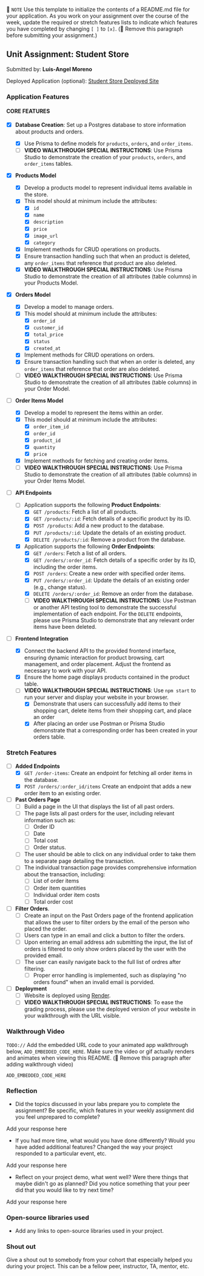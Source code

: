 📝 `NOTE` Use this template to initialize the contents of a README.md file for your application. As you work on your assignment over the course of the week, update the required or stretch features lists to indicate which features you have completed by changing `[ ]` to `[x]`. (🚫 Remove this paragraph before submitting your assignment.)

## Unit Assignment: Student Store

Submitted by: **Luis-Angel Moreno**

Deployed Application (optional): [Student Store Deployed Site](ADD_LINK_HERE)

### Application Features

#### CORE FEATURES

- [x] **Database Creation**: Set up a Postgres database to store information about products and orders.
  - [x] Use Prisma to define models for `products`, `orders`, and `order_items`.
  - [ ] **VIDEO WALKTHROUGH SPECIAL INSTRUCTIONS**: Use Prisma Studio to demonstrate the creation of your `products`, `orders`, and `order_items` tables.
- [x] **Products Model**
  - [x] Develop a products model to represent individual items available in the store.
  - [x] This model should at minimum include the attributes:
    - [x] `id`
    - [x] `name`
    - [x] `description`
    - [x] `price`
    - [x] `image_url`
    - [x] `category`
  - [x] Implement methods for CRUD operations on products.
  - [x] Ensure transaction handling such that when an product is deleted, any `order_items` that reference that product are also deleted.
  - [x] **VIDEO WALKTHROUGH SPECIAL INSTRUCTIONS**: Use Prisma Studio to demonstrate the creation of all attributes (table columns) in your Products Model.
- [x] **Orders Model**

  - [x] Develop a model to manage orders.
  - [x] This model should at minimum include the attributes:
    - [x] `order_id`
    - [x] `customer_id`
    - [x] `total_price`
    - [x] `status`
    - [x] `created_at`
  - [x] Implement methods for CRUD operations on orders.
  - [x] Ensure transaction handling such that when an order is deleted, any `order_items` that reference that order are also deleted.
  - [ ] **VIDEO WALKTHROUGH SPECIAL INSTRUCTIONS**: Use Prisma Studio to demonstrate the creation of all attributes (table columns) in your Order Model.

- [ ] **Order Items Model**
  - [x] Develop a model to represent the items within an order.
  - [x] This model should at minimum include the attributes:
    - [x]  `order_item_id`
    - [x] `order_id`
    - [x] `product_id`
    - [x] `quantity`
    - [x] `price`
  - [x] Implement methods for fetching and creating order items.
  - [ ] **VIDEO WALKTHROUGH SPECIAL INSTRUCTIONS**: Use Prisma Studio to demonstrate the creation of all attributes (table columns) in your Order Items Model.
- [ ] **API Endpoints**
  - [ ] Application supports the following **Product Endpoints**:
    - [x] `GET /products`: Fetch a list of all products.
    - [x] `GET /products/:id`: Fetch details of a specific product by its ID.
    - [x] `POST /products`: Add a new product to the database.
    - [x] `PUT /products/:id`: Update the details of an existing product.
    - [x] `DELETE /products/:id`: Remove a product from the database.
  - [x] Application supports the following **Order Endpoints**:
    - [x] `GET /orders`: Fetch a list of all orders.
    - [x] `GET /orders/:order_id`: Fetch details of a specific order by its ID, including the order items.
    - [x] `POST /orders`: Create a new order with specified order items.
    - [x] `PUT /orders/:order_id`: Update the details of an existing order (e.g., change status).
    - [x] `DELETE /orders/:order_id`: Remove an order from the database.
    - [ ] **VIDEO WALKTHROUGH SPECIAL INSTRUCTIONS**: Use Postman or another API testing tool to demonstrate the successful implementation of each endpoint. For the `DELETE` endpoints, please use Prisma Studio to demonstrate that any relevant order items have been deleted.
- [ ] **Frontend Integration**
  - [x] Connect the backend API to the provided frontend interface, ensuring dynamic interaction for product browsing, cart management, and order placement. Adjust the frontend as necessary to work with your API.
  - [x] Ensure the home page displays products contained in the product table.
  - [ ] **VIDEO WALKTHROUGH SPECIAL INSTRUCTIONS**: Use `npm start` to run your server and display your website in your browser.
    - [x] Demonstrate that users can successfully add items to their shopping cart, delete items from their shopping cart, and place an order
    - [x] After placing an order use Postman or Prisma Studio demonstrate that a corresponding order has been created in your orders table.

### Stretch Features

- [ ] **Added Endpoints**
  - [x] `GET /order-items`: Create an endpoint for fetching all order items in the database.
  - [x] `POST /orders/:order_id/items` Create an endpoint that adds a new order item to an existing order.
- [ ] **Past Orders Page**
  - [ ] Build a page in the UI that displays the list of all past orders.
  - [ ] The page lists all past orders for the user, including relevant information such as:
    - [ ] Order ID
    - [ ] Date
    - [ ] Total cost
    - [ ] Order status.
  - [ ] The user should be able to click on any individual order to take them to a separate page detailing the transaction.
  - [ ] The individual transaction page provides comprehensive information about the transaction, including:
    - [ ] List of order items
    - [ ] Order item quantities
    - [ ] Individual order item costs
    - [ ] Total order cost
- [ ] **Filter Orders**.
  - [ ] Create an input on the Past Orders page of the frontend application that allows the user to filter orders by the email of the person who placed the order.
  - [ ] Users can type in an email and click a button to filter the orders.
  - [ ] Upon entering an email address adn submitting the input, the list of orders is filtered to only show orders placed by the user with the provided email.
  - [ ] The user can easily navigate back to the full list of ordres after filtering.
    - [ ] Proper error handling is implemented, such as displaying "no orders found" when an invalid email is porvided.
- [ ] **Deployment**
  - [ ] Website is deployed using [Render](https://courses.codepath.org/snippets/site/render_deployment_guide).
  - [ ] **VIDEO WALKTHROUGH SPECIAL INSTRUCTIONS**: To ease the grading process, please use the deployed version of your website in your walkthrough with the URL visible.

### Walkthrough Video

`TODO://` Add the embedded URL code to your animated app walkthrough below, `ADD_EMBEDDED_CODE_HERE`. Make sure the video or gif actually renders and animates when viewing this README. (🚫 Remove this paragraph after adding walkthrough video)

`ADD_EMBEDDED_CODE_HERE`

### Reflection

- Did the topics discussed in your labs prepare you to complete the assignment? Be specific, which features in your weekly assignment did you feel unprepared to complete?

Add your response here

- If you had more time, what would you have done differently? Would you have added additional features? Changed the way your project responded to a particular event, etc.

Add your response here

- Reflect on your project demo, what went well? Were there things that maybe didn't go as planned? Did you notice something that your peer did that you would like to try next time?

Add your response here

### Open-source libraries used

- Add any links to open-source libraries used in your project.

### Shout out

Give a shout out to somebody from your cohort that especially helped you during your project. This can be a fellow peer, instructor, TA, mentor, etc.
